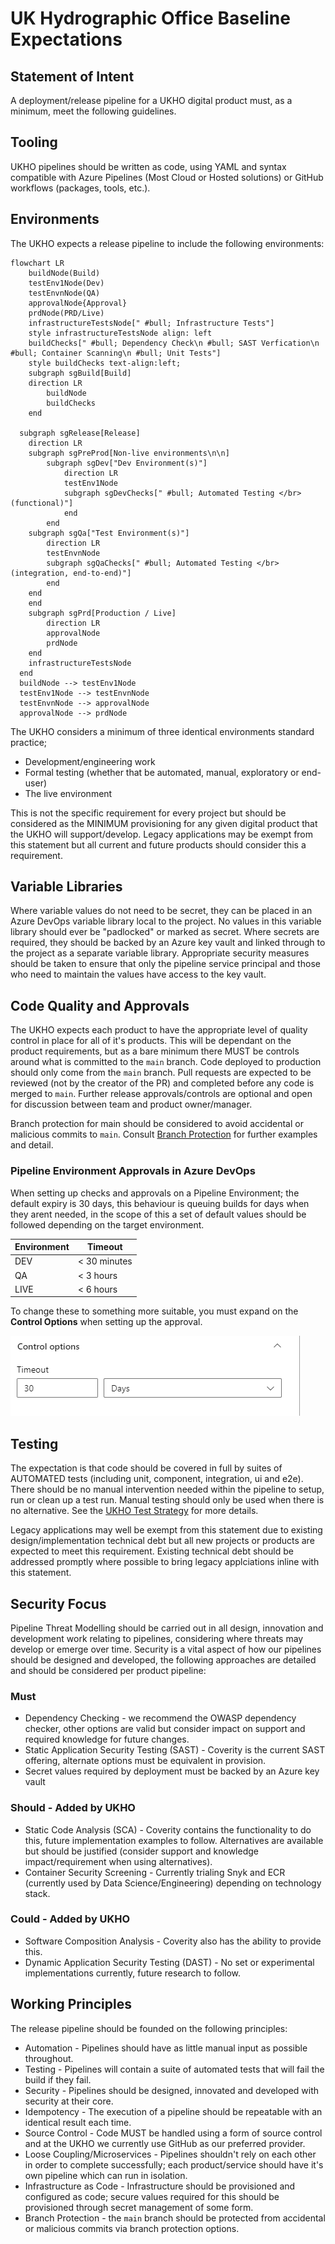 # UK Hydrographic Office Baseline Expectations

## Statement of Intent

A deployment/release pipeline for a UKHO digital product must, as a minimum, meet the following guidelines.

## Tooling

UKHO pipelines should be written as code, using YAML and syntax compatible with Azure Pipelines (Most Cloud or Hosted solutions) or GitHub workflows (packages, tools, etc.).

## Environments

The UKHO expects a release pipeline to include the following environments:

```mermaid
flowchart LR
    buildNode(Build)
    testEnv1Node(Dev)
    testEnvnNode(QA)
    approvalNode{Approval}
    prdNode(PRD/Live)
    infrastructureTestsNode[" #bull; Infrastructure Tests"]
    style infrastructureTestsNode align: left
    buildChecks[" #bull; Dependency Check\n #bull; SAST Verfication\n #bull; Container Scanning\n #bull; Unit Tests"]
    style buildChecks text-align:left; 
    subgraph sgBuild[Build]
    direction LR
        buildNode
        buildChecks
    end

  subgraph sgRelease[Release]
    direction LR
    subgraph sgPreProd[Non-live environments\n\n]
        subgraph sgDev["Dev Environment(s)"]
            direction LR
            testEnv1Node
            subgraph sgDevChecks[" #bull; Automated Testing </br>(functional)"]
            end 
        end
    subgraph sgQa["Test Environment(s)"]
        direction LR
        testEnvnNode
        subgraph sgQaChecks[" #bull; Automated Testing </br>(integration, end-to-end)"]
        end 
    end
    end
    subgraph sgPrd[Production / Live]
        direction LR
        approvalNode
        prdNode
    end
    infrastructureTestsNode
  end
  buildNode --> testEnv1Node
  testEnv1Node --> testEnvnNode
  testEnvnNode --> approvalNode
  approvalNode --> prdNode
```

The UKHO considers a minimum of three identical environments standard practice;

- Development/engineering work
- Formal testing (whether that be automated, manual, exploratory or end-user)
- The live environment

This is not the specific requirement for every project but should be considered as the MINIMUM provisioning for any given digital product that the UKHO will support/develop. Legacy applications may be exempt from this statement but all current and future products should consider this a requirement.

## Variable Libraries

Where variable values do not need to be secret, they can be placed in an Azure DevOps variable library local to the project. No values in this variable library should ever be "padlocked" or marked as secret. Where secrets are required, they should be backed by an Azure key vault and linked through to the project as a separate variable library. Appropriate security measures should be taken to ensure that only the pipeline service principal and those who need to maintain the values have access to the key vault.

## Code Quality and Approvals

The UKHO expects each product to have the appropriate level of quality control in place for all of it's products. This will be dependant on the product requirements, but as a bare minimum there MUST be controls around what is committed to the `main` branch. Code deployed to production should only come from the `main` branch. Pull requests are expected to be reviewed (not by the creator of the PR) and completed before any code is merged to `main`. Further release approvals/controls are optional and open for discussion between team and product owner/manager.

Branch protection for main should be considered to avoid accidental or malicious commits to `main`. Consult [Branch Protection](BranchProtection.md) for further examples and detail.

### Pipeline Environment Approvals in Azure DevOps

When setting up checks and approvals on a Pipeline Environment; the default expiry is 30 days, this behaviour is queuing builds for days when they arent needed, in the scope of this a set of default values should be followed depending on the target environment.

| Environment | Timeout |
|-------------|---------|
| DEV | < 30 minutes |
| QA | < 3 hours |
| LIVE | < 6 hours |

To change these to something more suitable, you must expand on the **Control Options** when setting up the approval.

![Pipeline Environment - Approval and Checks - Control Options](../Resources/control-options.png)


## Testing

The expectation is that code should be covered in full by suites of AUTOMATED tests (including unit, component, integration, ui and e2e). There should be no manual intervention needed within the pipeline to setup, run or clean up a test run. Manual testing should only be used when there is no alternative. See the [UKHO Test Strategy](https://docs.ukho.dev/quality-assurance/test-strategy/) for more details.

Legacy applications may well be exempt from this statement due to existing design/implementation technical debt but all new projects or products are expected to meet this requirement. Existing technical debt should be addressed promptly where possible to bring legacy applciations inline with this statement.

## Security Focus

Pipeline Threat Modelling should be carried out in all design, innovation and development work relating to pipelines, considering where threats may develop or emerge over time. Security is a vital aspect of how our pipelines should be designed and developed, the following approaches are detailed and should be considered per product pipeline:

### Must

- Dependency Checking - we recommend the OWASP dependency checker, other options are valid but consider impact on support and required knowledge for future changes.
- Static Application Security Testing (SAST) - Coverity is the current SAST offering, alternate options must be equivalent in provision.
- Secret values required by deployment must be backed by an Azure key vault

### Should - Added by UKHO

- Static Code Analysis (SCA) - Coverity contains the functionality to do this, future implementation examples to follow. Alternatives are available but should be justified (consider support and knowledge impact/requirement when using alternatives).
- Container Security Screening - Currently trialing Snyk and ECR (currently used by Data Science/Engineering) depending on technology stack.

### Could - Added by UKHO

- Software Composition Analysis - Coverity also has the ability to provide this.
- Dynamic Application Security Testing (DAST) - No set or experimental implementations currently, future research to follow.

## Working Principles

The release pipeline should be founded on the following principles:

- Automation - Pipelines should have as little manual input as possible throughout.
- Testing - Pipelines will contain a suite of automated tests that will fail the build if they fail.
- Security - Pipelines should be designed, innovated and developed with security at their core.
- Idempotency - The execution of a pipeline should be repeatable with an identical result each time.
- Source Control - Code MUST be handled using a form of source control and at the UKHO we currently use GitHub as our preferred provider.
- Loose Coupling/Microservices - Pipelines shouldn't rely on each other in order to complete successfully; each product/service should have it's own pipeline which can run in isolation.
- Infrastructure as Code - Infrastructure should be provisioned and configured as code; secure values required for this should be provisioned through secret management of some form.
- Branch Protection - the `main` branch should be protected from accidental or malicious commits via branch protection options.
